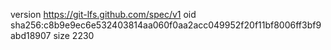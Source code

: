 version https://git-lfs.github.com/spec/v1
oid sha256:c8b9e9ec6e532403814aa060f0aa2acc049952f20f11bf8006ff3bf9abd18907
size 2230
